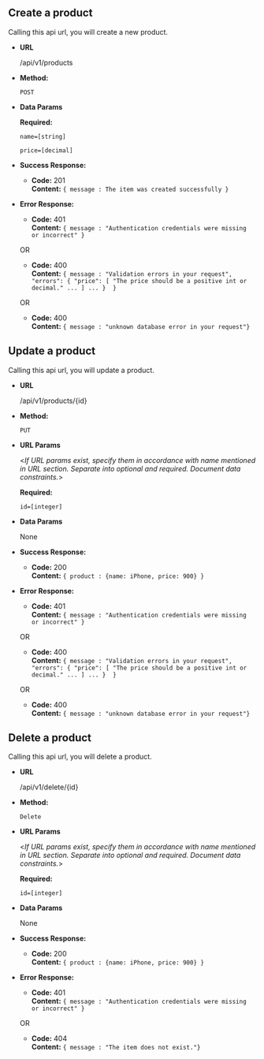 **Create a product**
----
  Calling this api url, you will create a new product.
* **URL**

  /api/v1/products

* **Method:**
  
  `POST`

* **Data Params**

   **Required:**
   
   `name=[string]`
   
   `price=[decimal]`


* **Success Response:**
  
  * **Code:** 201 <br />
    **Content:** `{ message : The item was created successfully }`
 
* **Error Response:**

  * **Code:** 401 <br />
    **Content:** `{ message : "Authentication credentials were missing or incorrect" }`
  
  OR

  * **Code:** 400 <br />
    **Content:** `{ message : "Validation errors in your request",
     "errors": {
                 "price": [
                       "The price should be a positive int or decimal."
                        ...
                     ]
                 ...
                } 
             }`
  
  OR
  
  * **Code:** 400 <br />
      **Content:** `{ message : "unknown database error in your request"}`

**Update a product**
----
  Calling this api url, you will update a  product.
* **URL**

  /api/v1/products/{id}

* **Method:**
  
  `PUT`

*  **URL Params**

   <_If URL params exist, specify them in accordance with name mentioned in URL section. Separate into optional and required. Document data constraints._> 

   **Required:**
 
   `id=[integer]`

* **Data Params**

  None


* **Success Response:**
  
  * **Code:** 200 <br />
    **Content:** `{ product : {name: iPhone, price: 900} }`
 
* **Error Response:**

  * **Code:** 401 <br />
    **Content:** `{ message : "Authentication credentials were missing or incorrect" }`
  
  OR

  * **Code:** 400 <br />
    **Content:** `{ message : "Validation errors in your request",
     "errors": {
                 "price": [
                       "The price should be a positive int or decimal."
                        ...
                     ]
                 ...
                } 
             }`
  
  OR
  
  * **Code:** 400 <br />
      **Content:** `{ message : "unknown database error in your request"}`

**Delete a product**
----
  Calling this api url, you will delete a  product.
* **URL**

  /api/v1/delete/{id}

* **Method:**
  
  `Delete`

*  **URL Params**

   <_If URL params exist, specify them in accordance with name mentioned in URL section. Separate into optional and required. Document data constraints._> 

   **Required:**
 
   `id=[integer]`

* **Data Params**

  None


* **Success Response:**
  
  * **Code:** 200 <br />
    **Content:** `{ product : {name: iPhone, price: 900} }`
 
* **Error Response:**

  * **Code:** 401 <br />
    **Content:** `{ message : "Authentication credentials were missing or incorrect" }`
   
  OR
    
    * **Code:** 404 <br />
        **Content:** `{ message : "The item does not exist."}`
